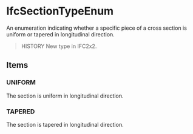 # IfcSectionTypeEnum

An enumeration indicating whether a specific piece of a cross section is uniform or tapered in longitudinal direction.
<!-- end of short definition -->


> HISTORY New type in IFC2x2.

## Items

### UNIFORM
The section is uniform in longitudinal direction.

### TAPERED
The section is tapered in longitudinal direction.
